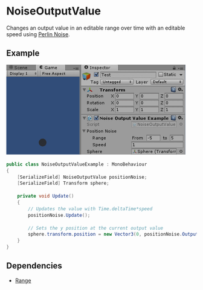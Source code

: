 # NoiseOutputValue

Changes an output value in an editable range over time with an editable speed using [Perlin Noise](http://docs.unity3d.com/ScriptReference/Mathf.PerlinNoise.html).

## Example

![NoiseOutputValueExample Editor Screenshot](../_Images/NoiseOutputValueExample.gif)

```C#
public class NoiseOutputValueExample : MonoBehaviour
{
	[SerializeField] NoiseOutputValue positionNoise;
	[SerializeField] Transform sphere;

	private void Update()
	{
		// Updates the value with Time.deltaTime*speed
		positionNoise.Update();

		// Sets the y position at the current output value
		sphere.transform.position = new Vector3(0, positionNoise.OutputValue, 0f);
	}
}
```

## Dependencies

* [Range](https://github.com/TobiasWehrum/unity-utilities/tree/master/Range)
